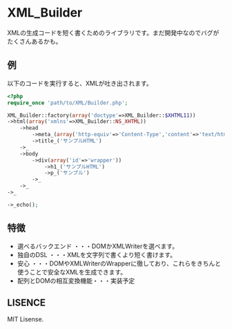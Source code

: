 XML_Builder
======================================================

XMLの生成コードを短く書くためのライブラリです。まだ開発中なのでバグがたくさんあるかも。

例
------------------------------------------------------

以下のコードを実行すると、XMLが吐き出されます。

```php
<?php
require_once 'path/to/XML/Builder.php';

XML_Builder::factory(array('doctype'=>XML_Builder::$XHTML11))
->html(array('xmlns'=>XML_Builder::NS_XHTML))
    ->head
        ->meta_(array('http-equiv'=>'Content-Type','content'=>'text/html; charset=UTF-8'))
        ->title_('サンプルHTML')
    ->_
    ->body
        ->div(array('id'=>'wrapper'))
            ->h1_('サンプルHTML')
            ->p_('サンプル')
        ->_
    ->_
->_

->_echo();
```

特徴
------------------------------------------------------

* 選べるバックエンド ・・・DOMかXMLWriterを選べます。
* 独自のDSL ・・・XMLを文字列で書くより短く書けます。
* 安心 ・・・DOMやXMLWriterのWrapperに徹しており、これらをきちんと使うことで安全なXMLを生成できます。
* 配列とDOMの相互変換機能・・・実装予定


LISENCE
------------------------------------------------------

MIT Lisense.
